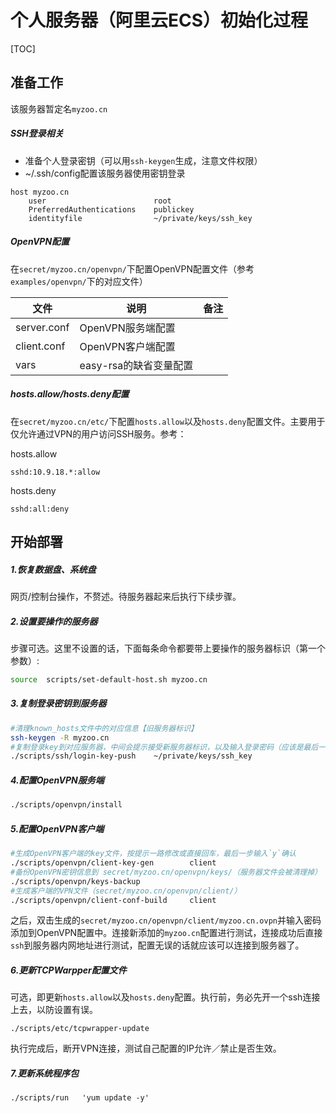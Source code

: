 # 个人服务器（阿里云ECS）初始化过程

[TOC]

## 准备工作

该服务器暂定名`myzoo.cn`

##### SSH登录相关

* 准备个人登录密钥（可以用`ssh-keygen`生成，注意文件权限）
* ~/.ssh/config配置该服务器使用密钥登录
```
host myzoo.cn
	user 						root
	PreferredAuthentications 	publickey
	identityfile 				~/private/keys/ssh_key
```

##### OpenVPN配置

在`secret/myzoo.cn/openvpn/`下配置OpenVPN配置文件（参考`examples/openvpn/`下的对应文件）

| 文件          | 说明              | 备注   |
| ----------- | --------------- | ---- |
| server.conf | OpenVPN服务端配置    |      |
| client.conf | OpenVPN客户端配置    |      |
| vars        | easy-rsa的缺省变量配置 |      |

##### hosts.allow/hosts.deny配置

在`secret/myzoo.cn/etc/`下配置`hosts.allow`以及`hosts.deny`配置文件。主要用于仅允许通过VPN的用户访问SSH服务。参考：

hosts.allow
```
sshd:10.9.18.*:allow
```

hosts.deny
```
sshd:all:deny
```

## 开始部署

##### 1.恢复数据盘、系统盘

网页/控制台操作，不赘述。待服务器起来后执行下续步骤。

##### 2.设置要操作的服务器

步骤可选。这里不设置的话，下面每条命令都要带上要操作的服务器标识（第一个参数）:

```sh
source	scripts/set-default-host.sh myzoo.cn
```

##### 3.复制登录密钥到服务器

```sh
#清理known_hosts文件中的对应信息【旧服务器标识】
ssh-keygen -R myzoo.cn
#复制登录key到对应服务器，中间会提示接受新服务器标识，以及输入登录密码（应该是最后一次输密码）
./scripts/ssh/login-key-push 	~/private/keys/ssh_key
```

##### 4.配置OpenVPN服务端

```sh
./scripts/openvpn/install
```

##### 5.配置OpenVPN客户端

```sh
#生成OpenVPN客户端的key文件，按提示一路修改或直接回车，最后一步输入`y`确认
./scripts/openvpn/client-key-gen 		client
#备份OpenVPN密钥信息到 secret/myzoo.cn/openvpn/keys/（服务器文件会被清理掉）
./scripts/openvpn/keys-backup
#生成客户端的VPN文件（secret/myzoo.cn/openvpn/client/）
./scripts/openvpn/client-conf-build 	client
```

之后，双击生成的`secret/myzoo.cn/openvpn/client/myzoo.cn.ovpn`并输入密码添加到OpenVPN配置中。连接新添加的`myzoo.cn`配置进行测试，连接成功后直接`ssh`到服务器内网地址进行测试，配置无误的话就应该可以连接到服务器了。

##### 6.更新TCPWarpper配置文件

可选，即更新`hosts.allow`以及`hosts.deny`配置。执行前，务必先开一个ssh连接上去，以防设置有误。
```
./scripts/etc/tcpwrapper-update
```

执行完成后，断开VPN连接，测试自己配置的IP允许／禁止是否生效。

##### 7.更新系统程序包
```
./scripts/run	'yum update -y'
```
